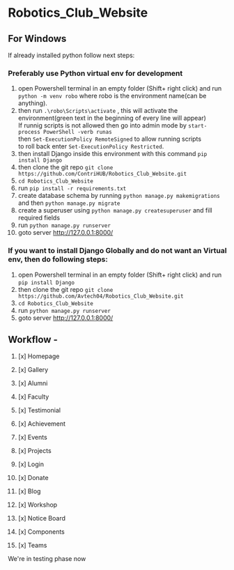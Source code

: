 # Robotics_Club_Website

## For Windows 
If already installed python follow next steps:

### Preferably use Python virtual env for development
1. open Powershell terminal in an empty folder (Shift+ right click) and run  `python -m venv robo` where robo is the environment name(can be anything).
2. then run `.\robo\Scripts\activate` , this will activate the environment(green text in the beginning of every line will appear)<br />
    If runnig scripts is not allowed then go into admin mode by `start-process PowerShell -verb runas `<br />
    then `Set-ExecutionPolicy RemoteSigned` to allow running scripts<br />
    to roll back enter `Set-ExecutionPolicy Restricted`.
3. then install Django inside this environment with this command `pip install Django`
4. then clone the git repo `git clone https://github.com/ContriHUB/Robotics_Club_Website.git`
5. `cd Robotics_Club_Website`
6. run `pip install -r requirements.txt`
7. create database schema by running `python manage.py makemigrations` and then `python manage.py migrate`
8. create a superuser using `python manage.py createsuperuser` and fill required fields
9. run `python manage.py runserver`
10. goto server http://127.0.0.1:8000/

### If you want to install Django Globally and do not want an Virtual env, then do following steps:
1. open Powershell terminal in an empty folder (Shift+ right click) and run `pip install Django`
2. then clone the git repo `git clone https://github.com/Avtech04/Robotics_Club_Website.git`
3. `cd Robotics_Club_Website`
4. run `python manage.py runserver`
5. goto server http://127.0.0.1:8000/


## Workflow -

1. [x] Homepage
2. [x] Gallery
3. [x] Alumni
4. [x] Faculty
5. [x] Testimonial
6. [x] Achievement
7. [x] Events

1. [x] Projects
2. [x] Login
3. [x] Donate
4. [x] Blog
5. [x] Workshop
6. [x] Notice Board
7. [x] Components
8. [x] Teams

We're in testing phase now
